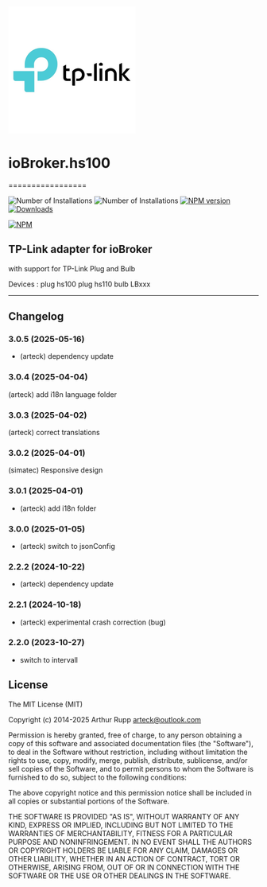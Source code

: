 ![Logo](admin/hs100.png)
# ioBroker.hs100
=================

![Number of Installations](http://iobroker.live/badges/hs100-installed.svg) ![Number of Installations](http://iobroker.live/badges/hs100-stable.svg) [![NPM version](http://img.shields.io/npm/v/iobroker.hs100.svg)](https://www.npmjs.com/package/iobroker.hs100)
[![Downloads](https://img.shields.io/npm/dm/iobroker.hs100.svg)](https://www.npmjs.com/package/iobroker.hs100)


[![NPM](https://nodei.co/npm/iobroker.hs100.png?downloads=true)](https://nodei.co/npm/iobroker.hs100/)



TP-Link adapter for ioBroker
------------------------------------------------------------------------------

with support for TP-Link Plug and Bulb

Devices :
plug hs100
plug hs110
bulb LBxxx

------------------------------------------------------------------------------
## Changelog
### 3.0.5 (2025-05-16)
* (arteck) dependency update

### 3.0.4 (2025-04-04)
(arteck) add i18n language folder

### 3.0.3 (2025-04-02)
(arteck) correct translations

### 3.0.2 (2025-04-01)
(simatec) Responsive design

### 3.0.1 (2025-04-01)
* (arteck) add i18n folder

### 3.0.0 (2025-01-05)
* (arteck) switch to jsonConfig

### 2.2.2 (2024-10-22)
* (arteck) dependency update

### 2.2.1 (2024-10-18)
* (arteck) experimental crash correction (bug)

### 2.2.0 (2023-10-27)
* switch to intervall

## License
The MIT License (MIT)

Copyright (c) 2014-2025 Arthur Rupp arteck@outlook.com

Permission is hereby granted, free of charge, to any person obtaining a copy
of this software and associated documentation files (the "Software"), to deal
in the Software without restriction, including without limitation the rights
to use, copy, modify, merge, publish, distribute, sublicense, and/or sell
copies of the Software, and to permit persons to whom the Software is
furnished to do so, subject to the following conditions:

The above copyright notice and this permission notice shall be included in
all copies or substantial portions of the Software.

THE SOFTWARE IS PROVIDED "AS IS", WITHOUT WARRANTY OF ANY KIND, EXPRESS OR
IMPLIED, INCLUDING BUT NOT LIMITED TO THE WARRANTIES OF MERCHANTABILITY,
FITNESS FOR A PARTICULAR PURPOSE AND NONINFRINGEMENT. IN NO EVENT SHALL THE
AUTHORS OR COPYRIGHT HOLDERS BE LIABLE FOR ANY CLAIM, DAMAGES OR OTHER
LIABILITY, WHETHER IN AN ACTION OF CONTRACT, TORT OR OTHERWISE, ARISING FROM,
OUT OF OR IN CONNECTION WITH THE SOFTWARE OR THE USE OR OTHER DEALINGS IN
THE SOFTWARE.
